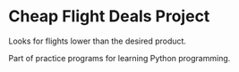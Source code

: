 # Cheap Flight Deals Project
Looks for flights lower than the desired product.

Part of practice programs for learning Python programming.